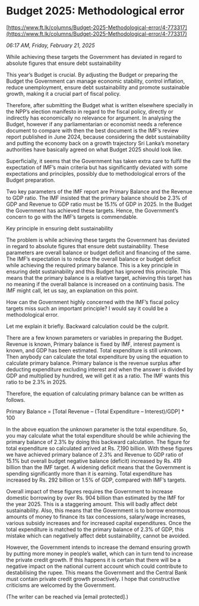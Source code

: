 # Budget 2025: Methodological error

[https://www.ft.lk/columns/Budget-2025-Methodological-error/4-773317](https://www.ft.lk/columns/Budget-2025-Methodological-error/4-773317)

*06:17 AM, Friday, February 21, 2025*

While achieving these targets the Government has deviated in regard to absolute figures that ensure debt sustainability

This year’s Budget is crucial. By adjusting the Budget or preparing the Budget the Government can manage economic stability, control inflation, reduce unemployment, ensure debt sustainability and promote sustainable growth, making it a crucial part of fiscal policy.

Therefore, after submitting the Budget what is written elsewhere specially in the NPP’s election manifesto in regard to the fiscal policy, directly or indirectly has economically no relevance for argument. In analysing the Budget, however if any parliamentarian or economist needs a reference document to compare with then the best document is the IMF’s review report published in June 2024, because considering the debt sustainability and putting the economy back on a growth trajectory Sri Lanka’s monetary authorities have basically agreed on what Budget 2025 should look like.

Superficially, it seems that the Government has taken extra care to fulfil the expectation of IMF’s main criteria but has significantly deviated with some expectations and principles, possibly due to methodological errors of the Budget preparation.

Two key parameters of the IMF report are Primary Balance and the Revenue to GDP ratio. The IMF insisted that the primary balance should be 2.3% of GDP and Revenue to GDP ratio must be 15.1% of GDP in 2025. In the Budget the Government has achieved these targets. Hence, the Government’s concern to go with the IMF’s targets is commendable.

Key principle in ensuring debt sustainability

The problem is while achieving these targets the Government has deviated in regard to absolute figures that ensure debt sustainability. These parameters are overall balance or budget deficit and financing of the same. The IMF’s expectation is to reduce the overall balance or budget deficit while achieving the required primary balance. This is a key principle in ensuring debt sustainability and this Budget has ignored this principle. This means that the primary balance is a relative target, achieving this target has no meaning if the overall balance is increased on a continuing basis. The IMF might call, let us say, an explanation on this point.

How can the Government highly concerned with the IMF’s fiscal policy targets miss such an important principle? I would say it could be a methodological error.

Let me explain it briefly. Backward calculation could be the culprit.

There are a few known parameters or variables in preparing the Budget. Revenue is known, Primary balance is fixed by IMF, interest payment is known, and GDP has been estimated. Total expenditure is still unknown. Then anybody can calculate the total expenditure by using the equation to calculate primary balance. Primary balance is the revenue surplus after deducting expenditure excluding interest and when the answer is divided by GDP and multiplied by hundred, we will get it as a ratio. The IMF wants this ratio to be 2.3% in 2025.

Therefore, the equation of calculating primary balance can be written as follows.

Primary Balance = [Total Revenue – (Total Expenditure – Interest)/GDP] * 100

In the above equation the unknown parameter is the total expenditure. So, you may calculate what the total expenditure should be while achieving the primary balance of 2.3% by doing this backward calculation. The figure for total expenditure so calculated arrived at Rs. 7,190 billion. With these figures we have achieved primary balance of 2.3% and Revenue to GDP ratio of 15.1% but overall budget negative balance (deficit) increased by Rs. 419 billion than the IMF target. A widening deficit means that the Government is spending significantly more than it is earning. Total expenditure has increased by Rs. 292 billion or 1.5% of GDP, compared with IMF’s targets.

Overall impact of these figures requires the Government to increase domestic borrowing by over Rs. 904 billion than estimated by the IMF for the year 2025. This is a staggering amount. This will badly affect debt sustainability. Also, this means that the Government is to borrow enormous amounts of money to finance its tax concessions, salary/wage increases, various subsidy increases and for increased capital expenditures. Once the total expenditure is matched to the primary balance of 2.3% of GDP, this mistake which can negatively affect debt sustainability, cannot be avoided.

However, the Government intends to increase the demand ensuring growth by putting more money in people’s wallet, which can in turn tend to increase the private credit growth. If this happens it is certain that there will be a negative impact on the national current account which could contribute to destabilising the rupee. This means the Government and the Central Bank must contain private credit growth proactively. I hope that constructive criticisms are welcomed by the Government.

(The writer can be reached via [email protected].)

